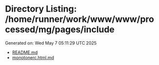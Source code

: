 # Directory Listing: /home/runner/work/www/www/processed/mg/pages/include
Generated on: Wed May  7 05:11:29 UTC 2025

- [README.md](README.md)
- [monotonerc.html.md](monotonerc.html.md)
